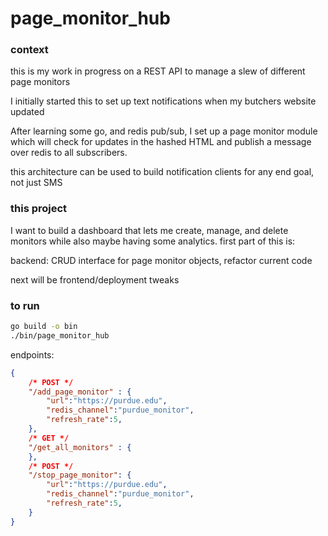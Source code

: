 # page_monitor_hub

### context
this is my work in progress on a REST API to manage a slew of different page monitors

I initially started this to set up text notifications when my butchers website updated

After learning some go, and redis pub/sub, I set up a page monitor module which will check for updates in the hashed HTML and publish a message over redis to all subscribers.

this architecture can be used to build notification clients for any end goal, not just SMS

### this project

I want to build a dashboard that lets me create, manage, and delete monitors while also maybe having some analytics. first part of this is:

backend: CRUD interface for page monitor objects, refactor current code

next will be frontend/deployment tweaks


### to run
```sh
go build -o bin
./bin/page_monitor_hub

```

endpoints:
```json
{
    /* POST */
    "/add_page_monitor" : {
        "url":"https://purdue.edu",
        "redis_channel":"purdue_monitor",
        "refresh_rate":5,
    },
    /* GET */
    "/get_all_monitors" : {
    },
    /* POST */ 
    "/stop_page_monitor": {
        "url":"https://purdue.edu",
        "redis_channel":"purdue_monitor",
        "refresh_rate":5,
    }
}
```
